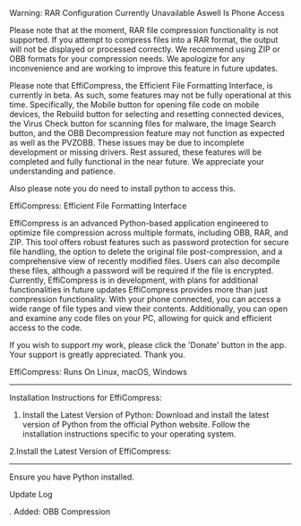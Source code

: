 Warning: RAR Configuration Currently Unavailable Aswell Is Phone Access

Please note that at the moment, RAR file compression functionality is not supported. If you attempt to compress files into a RAR format, the output will not be displayed or processed correctly. We recommend using ZIP or OBB formats for your compression needs. We apologize for any inconvenience and are working to improve this feature in future updates.

Please note that EffiCompress, the Efficient File Formatting Interface, is currently in beta. As such, some features may not be fully operational at this time. Specifically, the Mobile button for opening file code on mobile devices, the Rebuild button for selecting and resetting connected devices, the Virus Check button for scanning files for malware, the Image Search button, and the OBB Decompression feature may not function as expected as well as the PVZOBB. These issues may be due to incomplete development or missing drivers. Rest assured, these features will be completed and fully functional in the near future. We appreciate your understanding and patience.

Also please note you do need to install python to access this.

EffiCompress: Efficient File Formatting Interface

EffiCompress is an advanced Python-based application engineered to optimize file compression across multiple formats, including OBB, RAR, and ZIP. This tool offers robust features such as password protection for secure file handling, the option to delete the original file post-compression, and a comprehensive view of recently modified files. Users can also decompile these files, although a password will be required if the file is encrypted. Currently, EffiCompress is in development, with plans for additional functionalities in future updates EffiCompress provides more than just compression functionality. With your phone connected, you can access a wide range of file types and view their contents. Additionally, you can open and examine any code files on your PC, allowing for quick and efficient access to the code.

If you wish to support my work, please click the 'Donate' button in the app. Your support is greatly appreciated. Thank you.

EffiCompress: Runs On Linux, macOS, Windows

------------------------------------------------------------------------------------

Installation Instructions for EffiCompress:

1. Install the Latest Version of Python:
Download and install the latest version of Python from the official Python website.
Follow the installation instructions specific to your operating system.

2.Install the Latest Version of EffiCompress:

------------------------------------------------------------------------------------

Ensure you have Python installed.

Update Log

. Added: OBB Compression
